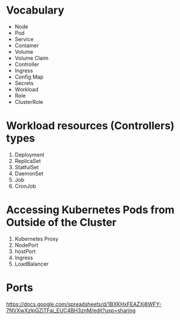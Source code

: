 # Vocabulary
* Node
* Pod
* Service
* Container
* Volume
* Volume Claim
* Controller
* Ingress
* Config Map
* Secrets
* Workload
* Role
* ClusterRole


#  Workload resources (Controllers) types
1. Deployment
2. ReplicaSet
3. StatfulSet
4. DaemonSet
5. Job
6. CronJob


# Accessing Kubernetes Pods from Outside of the Cluster

1. Kubernetes Proxy
2. NodePort
3. hostPort
4. Ingress
5. LoadBalancer


# Ports

https://docs.google.com/spreadsheets/d/1BXKHxFEAZXj8WFY-7NVXwXzlpGZlTFai_EUC4BH3znM/edit?usp=sharing
